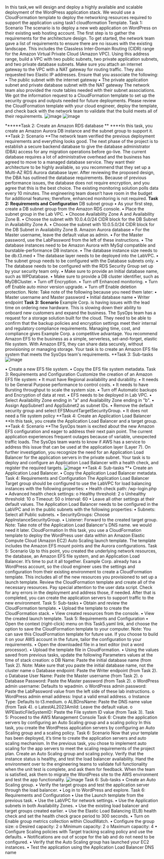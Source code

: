 In this task,we will design and deploy a highly available and scalable deployment of the WordPress application stack.
We would use a CloudFormation template to deploy the networking resources required to support the application using task1 cloudformation Template. 
Task 1: Scenario 
The scenario is to deploy a new web application on WordPress on their existing web hosting account. The first step is to gather the requirements for the architecture design.
To get started, the network team gave a list of requirements to ensure there are no issues with the existing landscape.
This includes the Classless Inter-Domain Routing (CIDR) range for the Amazon Virtual Private Cloud (Amazon VPC). Using this address range, build a VPC with two public subnets, two private application subnets, 
and two private database subnets. Make sure you attach an internet gateway to the VPC with a NAT gateway for routing traffic. They also requested two Elastic IP addresses. 
Ensure that you associate the following: 
• The public subnet with the internet gateway 
• The private application subnet and private database subnet with the NAT gateway 
The network team also provided the route tables needed with their subnet associations. 
We got the information request to a CloudFormation template to set up the security groups and outputs needed for future deployments. 
Please review the CloudFormation template with your cloud engineer, deploy the template, and check back with the network team to validate that the build meets all of their requirements.
![image](https://github.com/user-attachments/assets/edde3667-fabf-446a-a8d2-cda8a51fae1e)
![image](https://github.com/user-attachments/assets/628e8662-42e3-4abc-a0b4-da5cd9953515)

******Task 2: Create an Amazon RDS database **
****In this task, you create an Amazon Aurora DB instance and the subnet group to support it. 
**Task 2: Scenario 
**The network team verified the previous deployment requirements and everything looks good. 
The next phase of the project is to establish a secure backend database to give the database administrator (DBA) access for any migration operations before go-live. 
The current database requires a lot of administrative overhead and the business has agreed to move to a managed database service. 
They want their architecture to be highly available, so you recommend that they set up a Multi-AZ RDS Aurora database layer.
After reviewing the proposed design, the DBA has outlined the database requirements. Because of previous performance issues, the database does not require encryption,
and you agree that this is the best choice. 
The existing monitoring solution polls data every 10 minutes. The engineering team doesn’t have room in the budget for additional features; therefore, enhanced monitoring 
is not required. 
**Task 2: Requirements and Configuration** 
DB subnet group 
• As your first step, create a DB subnet group from the Amazon RDS console. 
• Place the subnet group in the Lab VPC. 
• Choose Availability Zone A and Availability Zone B. 
• Choose the subnet with 10.0.4.0/24 CIDR block for the DB Subnet in Availability Zone A. 
• Choose the subnet with 10.0.5.0/24 CIDR block for the DB Subnet in Availability Zone B. 
Amazon Aurora database 
• For the Master username, leave the default value as admin. 
• For the Master password, use the LabPassword from the left of these instructions. 
• The database instances need to be Amazon Aurora with MySql compatible and burstable-performance DB instance. 
• The database instance size needs to be db.t3.med
• The database layer needs to be deployed into the LabVPC. 
• The subnet group needs to be configured with the Database subnets only. 
• The database needs to be configured with the RDS Security Group set up by your security team only. 
• Make sure to provide an Initial database name, such as WPDatabase. 
• Make sure to provide a DB cluster identifier, such as MyDBCluster. 
• Turn off Encryption. 
• Turn off Enhanced monitoring. 
• Turn off Enable auto minor version upgrade. 
• Turn off Enable deletion protection. 
 Note: Take note of the following because you need them later: 
• Master username and Master password 
• Initial database name 
• Writer endpoint
**Task 3: Scenario** 
Example Corp. is having issues with the lead time on ordering new hardware. This is slowing down their ability to onboard new customers and expand the business. 
The SysOps team has a request for a storage solution built for the cloud. They need to be able to confirm that the backup policies and encryption settings meet their 
internal and regulatory compliance requirements. Managing time, cost, and compliance gives Example Corp. a competitive advantage. 
You recommend Amazon EFS to the business as a simple, serverless, set-and-forget, elastic file system. With Amazon EFS, they can share data securely, without provisioning 
or managing storage. 
Your task is to create an Amazon EFS file system that meets the SysOps team&apos;s requirements. 
**Task 3: Sub-tasks 
![image](https://github.com/user-attachments/assets/9741c283-27b4-4ab1-a8f9-4f6316d4e8b7)

• Create a new EFS file system. 
• Copy the EFS file system metadata. 
Task 3: Requirements and Configuration 
Customize the creation of an Amazon EFS file system: 
• It must have Regional availability and durability. 
• It needs to be General Purpose performance to control costs.
• It needs to have Bursting throughput to scale the system size. 
• Turn off Automatic backups and Encryption of data at rest. 
• EFS needs to be deployed in Lab VPC. 
• Select Availability Zone ending in &quot;a&quot; and Availability Zone ending in &quot;b&quot;. 
• Assign AppSubnet1 and AppSubnet2 as subnet IDs. 
• Remove the default security group and select EFSMountTargetSecurityGroup. 
• It does not need a file system policy 
**Task 4: Create an Application Load Balancer 
**In this task, you create the Application Load Balancer and a target group. 
**Task 4: Scenario 
**The SysOps team is excited about the new Amazon EFS configuration and eager to address their next pain point. The current application experiences frequent outages
because of variable, unexpected traffic loads. The SysOps team wants to know if AWS has a service to address this issue that can be used at the application layer (Layer 7). 
On further investigation, you recognize the need for an Application Load Balancer for the application servers in the private subnet.
Your task is to deploy and configure an Application Load Balancer with a health check, and register the required targets.
![image](https://github.com/user-attachments/assets/edba0dad-a4d8-4c4a-8490-e9eb37fa8a10)
**Task 4: Sub-tasks 
**• Create an Application Load Balancer. 
• Copy the Application Load Balancer metadata. 
Task 4: Requirements and Configuration 
The Application Load Balancer Target group should be configured to use the LabVPC for load balancing instances with the following properties: 
• Health check path: /wp-login.php 
• Advanced health check settings: 
o Healthy threshold: 2 
o Unhealthy threshold: 10
o Timeout: 50 
o Interval: 60 
• Leave all other settings at their default values. 
The Application Load Balancer needs to be configured in the LabVPC and in the public subnets with the following properties: 
• Subnets: Select all Public subnets. 
• SecurityGroups: Choose AppInstanceSecurityGroup. 
• Listener: Forward to the created target group. 
 Note: Take note of the Application Load Balancer&apos;s DNS name. we would need it later.
 CloudFormation 
In this task, you use a CloudFormation template to deploy the WordPress user data within an Amazon Elastic Compute Cloud (Amazon EC2) Auto Scaling launch template. 
The template includes the Amazon EFS mount points and the Aurora configurations. 
Task 5: Scenario 
Up to this point, you created the underlying network resources, the database, an Amazon EFS file system, and an Application Load Balancer. It’s time to put it all together.
Example Corp. already has a WordPress account, so the cloud engineer uses the settings and configuration from their existing environment to create a CloudFormation template. 
This includes all of the new resources you provisioned to set up a launch template. Review the CloudFormation template and create all of the necessary resources.
Pay special attention to the user data script. Check for any errors in the deployment and address those, if needed. 
After that is completed, you can create the application servers to support traffic to the new environment. 
Task 5: Sub-tasks 
• Obtain and review the CloudFormation template. 
• Upload the template to create the CloudFormation stack. 
• View created resources from the console. 
• View the created launch template. 
Task 5: Requirements and Configuration 
• Open the context (right-click) menu on this 
Task5.yaml
 link, and choose the option to save the CloudFormation template to your computer. 
 Note: You can save this CloudFormation template for future use. If you choose to build it on your AWS account in the future, tailor the configuration to your requirements. 
• Open the downloaded file in a text editor (not a word processor). 
• Upload the template file in CloudFormation. 
• Using the values saved from previous tasks, update the following Parameters values at the time of stack creation: 
o DB Name: Paste the initial database name (from Task 2).  Note: Make sure that you paste the initial database name, not the cluster name
o Database endpoint: Paste the Writer endpoint (from Task 2). 
o Database User Name: Paste the Master username (from Task 2). 
o Database Password: Paste the Master password (from Task 2). 
o WordPress admin username: Defaults to wpadmin. 
o WordPress admin password: Paste the LabPassword value from the left side of these lab instructions. 
o WordPress admin email address: Input a valid email address. 
o Instance Type: Defaults to t3.medium. 
o ALBDnsName: Paste the DNS name value (from Task 4). 
o LatestAL2023AmiId: Leave the default value. 
o WPElasticFileSystemID: Paste the File system ID value (from Task 3). 
Task 5: Proceed to the AWS Management Console 
Task 6: Create the application servers by configuring an Auto Scaling group and a scaling policy 
In this task, you create the WordPress application servers by configuring an Auto Scaling group and a scaling policy. 
Task 6: Scenario 
Now that your template has been deployed, it’s time to create the application servers and auto scaling mechanism. In the previous task, 
you chose to implement auto scaling for the app servers to meet the scaling requirements of the project plan. 
Create an Auto Scaling group and scaling policy. Verify that the instance status is healthy, and test the load balancer availability. 
Hand the environment over to the engineering teams to validate full functionality when the unit test is complete, and ask them for feedback. 
When the team is satisfied, ask them to migrate the WordPress site to the AWS environment and test the app functionality. 
![image](https://github.com/user-attachments/assets/6a1b4582-6960-4d2c-8b82-d23ed369326f)
Task 6: Sub-tasks 
• Create an Auto Scaling group. 
• Verify the target groups and test the application server through the load balancer. 
• Log in to WordPress and explore. 
Task 6: Requirements and Configuration 
• Use the Launch template from the previous task. 
• Use the LabVPC for network settings. 
• Use the Application subnets in both Availability Zones. 
• Use the existing load balancer and target groups created earlier. 
• Use the Elastic Load Balancing (ELB) health check and set the health check grace period to 300 seconds. 
• Turn on Enable group metrics collection within CloudWatch. 
• Configure the group size: 
o Desired capacity: 2 
o Minimum capacity: 2 
o Maximum capacity: 4 
• Configure Scaling policies with Target tracking scaling policy and use the defaults. 
• Notifications are out of scope for the lab and do not need to be configured. 
• Verify that the Auto Scaling group has launched your EC2 instances. 
• Test the application using the Application Load Balancer DNS name
















